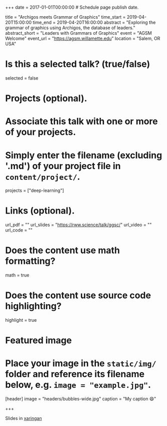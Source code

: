 +++
date = 2017-01-01T00:00:00  # Schedule page publish date.

title = "Archigos meets Grammar of Graphics"
time_start = 2019-04-20T15:00:00
time_end = 2019-04-20T16:00:00
abstract = "Exploring the grammar of graphics using Archigos, the database of leaders."
abstract_short = "Leaders with Grammars of Graphics"
event = "AGSM Welcome"
event_url = "https://agsm.willamette.edu"
location = "Salem, OR USA"

# Is this a selected talk? (true/false)
selected = false

# Projects (optional).
#   Associate this talk with one or more of your projects.
#   Simply enter the filename (excluding '.md') of your project file in `content/project/`.
projects = ["deep-learning"]

# Links (optional).
url_pdf = ""
url_slides = "https://rww.science/talk/ggsc/"
url_video = ""
url_code = ""

# Does the content use math formatting?
math = true

# Does the content use source code highlighting?
highlight = true

# Featured image
# Place your image in the `static/img/` folder and reference its filename below, e.g. `image = "example.jpg"`.
[header]
image = "headers/bubbles-wide.jpg"
caption = "My caption :smile:"

+++

Slides in [xaringan](rww.science/talk/gscc/)
